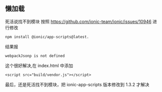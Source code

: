 ## 懒加载
死活说找不到模块
按照 https://github.com/ionic-team/ionic/issues/10946 进行修改
```
npm install @ionic/app-scripts@latest.
```
结果报
```
webpackJsonp is not defined
```
这个很好解决,在 index.html 中添加
```
<script src="build/vendor.js"></script>
```
最后，还是死活找不到模块，把 ionic-app-scripts 版本修改到 1.3.2 才解决
